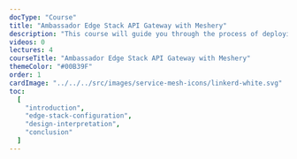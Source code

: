 ```yaml
---
docType: "Course"
title: "Ambassador Edge Stack API Gateway with Meshery"
description: "This course will guide you through the process of deploying and visualizing Edge Stack components with Meshery. You will learn how to install and configure the Ambassador API Gateway and explore its integration with Meshery. Additionally, you will gain hands-on experience with two popular service meshes, Istio and Linkerd. By the end of this course, you will have a solid understanding of Edge Stack deployment and be able to leverage Meshery for managing your API gateway and service mesh configurations."
videos: 0
lectures: 4
courseTitle: "Ambassador Edge Stack API Gateway with Meshery"
themeColor: "#00B39F"
order: 1
cardImage: "../../../src/images/service-mesh-icons/linkerd-white.svg"
toc:
  [
    "introduction",
    "edge-stack-configuration",
    "design-interpretation",
    "conclusion"
  ]
---
```

